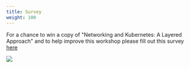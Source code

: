 ```yaml
---
title: Survey
weight: 100
---
```


For a chance to win a copy of "Networking and Kubernetes: A Layered Approach" and to help improve this workshop please fill out this survey [here](https://forms.gle/wd1W9p7hUHQD7vGQ9)

![](/images/network-book.jpg)